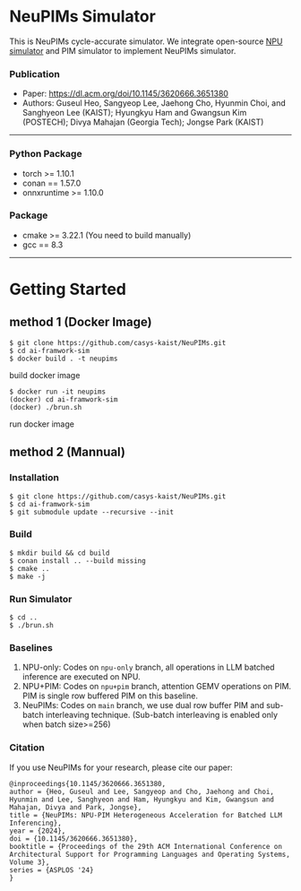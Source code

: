 # NeuPIMs Simulator

This is NeuPIMs cycle-accurate simulator. We integrate open-source [NPU simulator](https://github.com/PSAL-POSTECH/ONNXim) and PIM simulator to implement NeuPIMs simulator.

### Publication

- Paper: https://dl.acm.org/doi/10.1145/3620666.3651380
- Authors: Guseul Heo, Sangyeop Lee, Jaehong Cho, Hyunmin Choi, and Sanghyeon Lee (KAIST); Hyungkyu Ham and Gwangsun Kim (POSTECH); Divya Mahajan (Georgia Tech); Jongse Park (KAIST)

---

### Python Package

- torch >= 1.10.1
- conan == 1.57.0
- onnxruntime >= 1.10.0

### Package

- cmake >= 3.22.1 (You need to build manually)
- gcc == 8.3

---

# Getting Started

## method 1 (Docker Image)

```
$ git clone https://github.com/casys-kaist/NeuPIMs.git
$ cd ai-framwork-sim
$ docker build . -t neupims
```

build docker image

```
$ docker run -it neupims
(docker) cd ai-framwork-sim
(docker) ./brun.sh
```

run docker image

## method 2 (Mannual)

### Installation

```
$ git clone https://github.com/casys-kaist/NeuPIMs.git
$ cd ai-framwork-sim
$ git submodule update --recursive --init
```

### Build

```
$ mkdir build && cd build
$ conan install .. --build missing
$ cmake ..
$ make -j
```

### Run Simulator

```
$ cd ..
$ ./brun.sh
```

### Baselines

1. NPU-only: Codes on `npu-only` branch, all operations in LLM batched inference are executed on NPU.
2. NPU+PIM: Codes on `npu+pim` branch, attention GEMV operations on PIM. PIM is single row buffered PIM on this baseline.
3. NeuPIMs: Codes on `main` branch, we use dual row buffer PIM and sub-batch interleaving technique. (Sub-batch interleaving is enabled only when batch size>=256)

### Citation

If you use NeuPIMs for your research, please cite our paper:

```
@inproceedings{10.1145/3620666.3651380,
author = {Heo, Guseul and Lee, Sangyeop and Cho, Jaehong and Choi, Hyunmin and Lee, Sanghyeon and Ham, Hyungkyu and Kim, Gwangsun and Mahajan, Divya and Park, Jongse},
title = {NeuPIMs: NPU-PIM Heterogeneous Acceleration for Batched LLM Inferencing},
year = {2024},
doi = {10.1145/3620666.3651380},
booktitle = {Proceedings of the 29th ACM International Conference on Architectural Support for Programming Languages and Operating Systems, Volume 3},
series = {ASPLOS '24}
}
```

